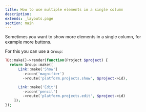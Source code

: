 ```yaml
---
title: How to use multiple elements in a single column
description: 
extends: _layouts.page
section: main
---
```



Sometimes you want to show more elements in a single column, for example more buttons.

For this you can use a `Group`:

```php
TD::make()->render(function(Project $project) {
  return Group::make([
      Link::make('Show')
        ->icon('magnifier')
        ->route('platform.projects.show', $project->id),

      Link::make('Edit')
        ->icon('pencil')
        ->route('platform.projects.edit', $project->id)
    ]);
});
```
